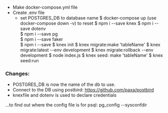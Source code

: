 - Make docker-compose.yml file
- Create .env file
  - set POSTGRES_DB to database name
$ docker-compose up
  (use docker-compose down -v) to reset
$ npm i --save knex
$ npm i --save dotenv  
$ npm i --save pg  
$ npm i --save faker  
$ npm i --save
$ knex init
$ knex migrate:make 'tableName'
$ knex migrate:latest --env development
$ knex migrate:rollback --env development
$ node index.js
$ knex seed: make 'tableName'
$ knex seed:run

### Changes:
- POSTGRES_DB is now the name of the db to use.
- Connect to the DB using postbird: https://github.com/paxa/postbird
- knexfile and dotenv is used to declare credentials


...to find out where the config file is for psql:
pg_config --sysconfdir